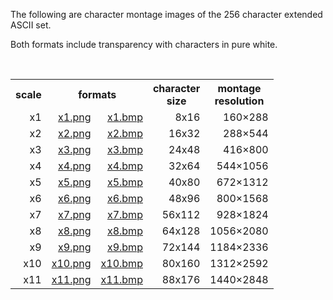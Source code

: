 The following are character montage images of the 256 character extended ASCII set.

Both formats include transparency with characters in pure white.

<div align="middle">

<br>

<table>

<tr>
    <th>scale</th>
    <th colspan="2">formats</th>
    <th>character<br>size</th>
    <th>montage<br>resolution</th>
</tr>
<tr></tr>
<tr>
    <td align="right">x1</td>
    <td align="right"><a href="png/x1.png">x1.png</a></td>
    <td align="right"><a href="bmp/x1.bmp">x1.bmp</a></td>
    <td align="right">8x16</td>
    <td align="right">160×288</td>
</tr>
<tr></tr>
<tr>
    <td align="right">x2</td>
    <td align="right"><a href="png/x2.png">x2.png</a></td>
    <td align="right"><a href="bmp/x2.bmp">x2.bmp</a></td>
    <td align="right">16x32</td>
    <td align="right">288×544</td>
</tr>
<tr></tr>
<tr>
    <td align="right">x3</td>
    <td align="right"><a href="png/x3.png">x3.png</a></td>
    <td align="right"><a href="bmp/x3.bmp">x3.bmp</a></td>
    <td align="right">24x48</td>
    <td align="right">416×800</td>
</tr>
<tr></tr>
<tr>
    <td align="right">x4</td>
    <td align="right"><a href="png/x4.png">x4.png</a></td>
    <td align="right"><a href="bmp/x4.bmp">x4.bmp</a></td>
    <td align="right">32x64</td>
    <td align="right">544×1056</td>
</tr>
<tr></tr>
<tr>
    <td align="right">x5</td>
    <td align="right"><a href="png/x5.png">x5.png</a></td>
    <td align="right"><a href="bmp/x5.bmp">x5.bmp</a></td>
    <td align="right">40x80</td>
    <td align="right">672×1312</td>
</tr>
<tr></tr>
<tr>
    <td align="right">x6</td>
    <td align="right"><a href="png/x6.png">x6.png</a></td>
    <td align="right"><a href="bmp/x6.bmp">x6.bmp</a></td>
    <td align="right">48x96</td>
    <td align="right">800×1568</td>
</tr>
<tr></tr>
<tr>
    <td align="right">x7</td>
    <td align="right"><a href="png/x7.png">x7.png</a></td>
    <td align="right"><a href="bmp/x7.bmp">x7.bmp</a></td>
    <td align="right">56x112</td>
    <td align="right">928×1824</td>
</tr>
<tr></tr>
<tr>
    <td align="right">x8</td>
    <td align="right"><a href="png/x8.png">x8.png</a></td>
    <td align="right"><a href="bmp/x8.bmp">x8.bmp</a></td>
    <td align="right">64x128</td>
    <td align="right">1056×2080</td>
</tr>
<tr></tr>
<tr>
    <td align="right">x9</td>
    <td align="right"><a href="png/x9.png">x9.png</a></td>
    <td align="right"><a href="bmp/x9.bmp">x9.bmp</a></td>
    <td align="right">72x144</td>
    <td align="right">1184×2336</td>
</tr>
<tr></tr>
<tr>
    <td align="right">x10</td>
    <td align="right"><a href="png/x10.png">x10.png</a></td>
    <td align="right"><a href="bmp/x10.bmp">x10.bmp</a></td>
    <td align="right">80x160</td>
    <td align="right">1312×2592</td>
</tr>
<tr></tr>
<tr>
    <td align="right">x11</td>
    <td align="right"><a href="png/x11.png">x11.png</a></td>
    <td align="right"><a href="bmp/x11.bmp">x11.bmp</a></td>
    <td align="right">88x176</td>
    <td align="right">1440×2848</td>
</tr>

</table>

</div>

